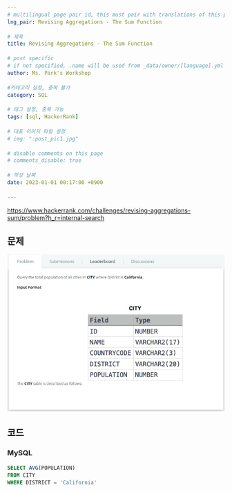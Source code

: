 ```yaml
---
# multilingual page pair id, this must pair with translations of this page. (This name must be unique)
lng_pair: Revising Aggregations - The Sum Function

# 제목
title: Revising Aggregations - The Sum Function

# post specific
# if not specified, .name will be used from _data/owner/[language].yml
author: Ms. Park's Workshop

#카테고리 설정, 중복 불가
category: SQL

# 태그 설정, 중복 가능
tags: [sql, HackerRank]

# 대표 이미지 파일 설정
# img: ":post_pic1.jpg"

# disable comments on this page
# comments_disable: true

# 작성 날짜
date: 2023-01-01 00:17:00 +0900

---
```

<!-- 소제목 -->
<!-- outline-start -->
https://www.hackerrank.com/challenges/revising-aggregations-sum/problem?h_r=internal-search 
<!-- outline-end -->

<h2>문제</h2>
<img src="/assets/img/posts/sql/Revising_Aggregations-The_Sum_Function.JPG" title="Revising_Aggregations-The_Sum_Function.JPG" alt="Revising_Aggregations-The_Sum_Function.JPG"/><br>

<h2>코드</h2>
<h3>MySQL</h3>

```sql
SELECT AVG(POPULATION)
FROM CITY
WHERE DISTRICT = 'California'
```
